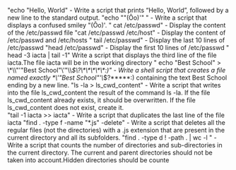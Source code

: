 "echo "Hello, World" - Write a script that prints “Hello, World”, followed by a new line to the standard output.
"echo "\"(Ôo)'" " - Write a script that displays a confused smiley "(Ôo)'.
" cat /etc/passwd" - Display the content of the /etc/passwd file
"cat /etc/passwd /etc/host" - Display the content of /etc/passwd and /etc/hosts
" tail /etc/passwd" - Display the last 10 lines of /etc/passwd
"head /etc/passwd" - Display the first 10 lines of /etc/passwd
" head -3 iacta | tail -1" Write a script that displays the third line of the file iacta.The file iacta will be in the working directory
" echo "Best School" > \\\*\\\\"'\"Best School\"\\'"\\\\*\$\\\?\\\*\\\*\\\*\\\*\\\*\:\)" - Write a shell script that creates a file named exactly \*\\'"Best School"\'\\*$\?\*\*\*\*\*:) containing the text Best School ending by a new line.
"ls -la > ls_cwd_content" - Write a script that writes into the file ls_cwd_content the result of the command ls -la. If the file ls_cwd_content already exists, it should be overwritten. If the file ls_cwd_content does not exist, create it.  
"tail -1 iacta >> iacta" - Write a script that duplicates the last line of the file iacta
"find . -type f -name "*.js" -delete" - Write a script that deletes all the regular files (not the directories) with a .js extension that are present in the current directory and all its subfolders.
"find . -type d ! -path . | wc -l " - Write a script that counts the number of directories and sub-directories in the current directory.
The current and parent directories should not be taken into account.Hidden directories should be counte
